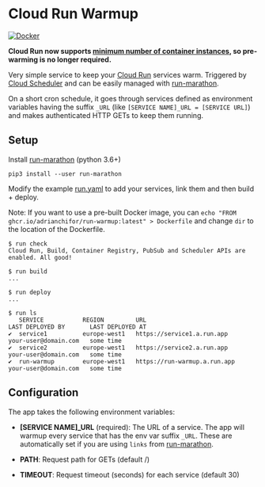 # Cloud Run Warmup


[![Docker](https://github.com/adrianchifor/run-warmup/workflows/Publish%20Docker/badge.svg)](https://github.com/adrianchifor/run-warmup/actions?query=workflow%3A%22Publish+Docker%22)

**Cloud Run now supports [minimum number of container instances](https://cloud.google.com/run/docs/configuring/min-instances), so pre-warming is no longer required.**

Very simple service to keep your [Cloud Run](https://cloud.google.com/run/) services warm. Triggered by [Cloud Scheduler](https://cloud.google.com/scheduler/) and can be easily managed with [run-marathon](https://github.com/adrianchifor/run-marathon).

On a short cron schedule, it goes through services defined as environment variables having the suffix `_URL` (like `[SERVICE NAME]_URL = [SERVICE URL]`) and makes authenticated HTTP GETs to keep them running.

## Setup

Install [run-marathon](https://github.com/adrianchifor/run-marathon#quickstart) (python 3.6+)
```
pip3 install --user run-marathon
```

Modify the example [run.yaml](./run.yaml) to add your services, link them and then build + deploy.

Note: If you want to use a pre-built Docker image, you can `echo "FROM ghcr.io/adrianchifor/run-warmup:latest" > Dockerfile` and change `dir` to the location of the Dockerfile.
```
$ run check
Cloud Run, Build, Container Registry, PubSub and Scheduler APIs are enabled. All good!

$ run build
...

$ run deploy
...

$ run ls
   SERVICE           REGION         URL                             LAST DEPLOYED BY       LAST DEPLOYED AT
✔  service1          europe-west1   https://service1.a.run.app      your-user@domain.com   some time
✔  service2          europe-west1   https://service2.a.run.app      your-user@domain.com   some time
✔  run-warmup        europe-west1   https://run-warmup.a.run.app    your-user@domain.com   some time
```

## Configuration

The app takes the following environment variables:

* **[SERVICE NAME]_URL** (required): The URL of a service. The app will warmup every service that has the env var suffix `_URL`. These are automatically set if you are using `links` from [run-marathon](https://github.com/adrianchifor/run-marathon).

* **PATH**: Request path for GETs (default /)

* **TIMEOUT**: Request timeout (seconds) for each service (default 30)
